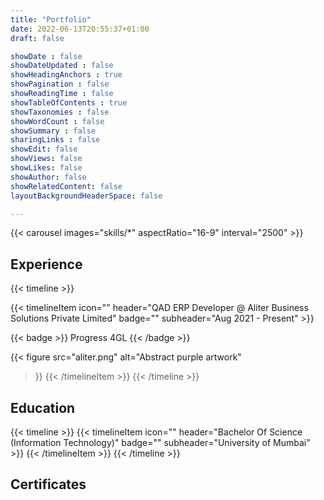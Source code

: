 ```yaml
---
title: "Portfolio"
date: 2022-06-13T20:55:37+01:00
draft: false

showDate : false
showDateUpdated : false
showHeadingAnchors : true
showPagination : false
showReadingTime : false
showTableOfContents : true
showTaxonomies : false 
showWordCount : false
showSummary : false
sharingLinks : false
showEdit: false
showViews: false
showLikes: false
showAuthor: false
showRelatedContent: false
layoutBackgroundHeaderSpace: false

---
```


{{< carousel images="skills/*" aspectRatio="16-9" interval="2500" >}}

## Experience

{{< timeline >}}

{{< timelineItem icon="" header="QAD ERP Developer @ Aliter Business Solutions Private Limited" badge="" subheader="Aug 2021 - Present" >}}

{{< badge >}}
Progress 4GL
{{< /badge >}}

{{< figure
    src="aliter.png"
    alt="Abstract purple artwork"
>}}
{{< /timelineItem >}}
{{< /timeline >}}

## Education
{{< timeline >}}
{{< timelineItem icon="" header="Bachelor Of Science (Information Technology)" badge="" subheader="University of Mumbai" >}}
{{< /timelineItem >}}
{{< /timeline >}}

## Certificates
